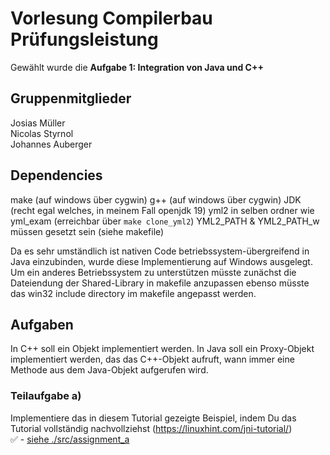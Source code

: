 # Vorlesung Compilerbau Prüfungsleistung

Gewählt wurde die **Aufgabe 1: Integration von Java und C++**

## Gruppenmitglieder
Josias Müller <br>
Nicolas Styrnol <br>
Johannes Auberger

## Dependencies
make (auf windows über cygwin)
g++ (auf windows über cygwin)
JDK (recht egal welches, in meinem Fall openjdk 19)
yml2 in selben ordner wie yml_exam (erreichbar über `make clone_yml2`)
YML2_PATH & YML2_PATH_w müssen gesetzt sein (siehe makefile)

Da es sehr umständlich ist nativen Code betriebssystem-übergreifend in Java einzubinden, wurde diese Implementierung auf Windows ausgelegt. Um ein anderes Betriebssystem zu unterstützen müsste zunächst die Dateiendung der Shared-Library in makefile anzupassen ebenso müsste das win32 include directory im makefile angepasst werden.

## Aufgaben

In C++ soll ein Objekt implementiert werden. In Java soll ein
Proxy-Objekt implementiert werden, das das C++-Objekt aufruft, wann
immer eine Methode aus dem Java-Objekt aufgerufen wird.

### Teilaufgabe a)
Implementiere das in diesem Tutorial gezeigte Beispiel, indem Du das Tutorial vollständig nachvollziehst (https://linuxhint.com/jni-tutorial/) <br>
✅ - [siehe ./src/assignment_a](/src/assignment_a/)

